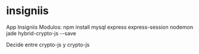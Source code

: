 # insigniis
App Insigniis
Modulos: npm install mysql express express-session nodemon jade hybrid-crypto-js --save

Decide entre crypto-js y crypto-js
